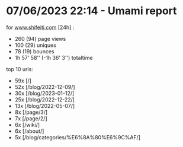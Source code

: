 # 07/06/2023 22:14 - Umami report
for www.shifeiti.com [24h] :

 - 260 (94) page views
 - 100 (29) uniques
 - 78 (19) bounces
 - 1h 57' 58'' (-1h 36' 3'') totaltime


top 10 urls:
 - 59x [/]
 - 52x [/blog/2022-12-09/]
 - 30x [/blog/2023-01-12/]
 - 25x [/blog/2022-12-22/]
 - 13x [/blog/2022-05-07/]
 - 8x [/page/3/]
 - 7x [/page/2/]
 - 6x [/wiki/]
 - 6x [/about/]
 - 5x [/blog/categories/%E6%8A%80%E6%9C%AF/]


